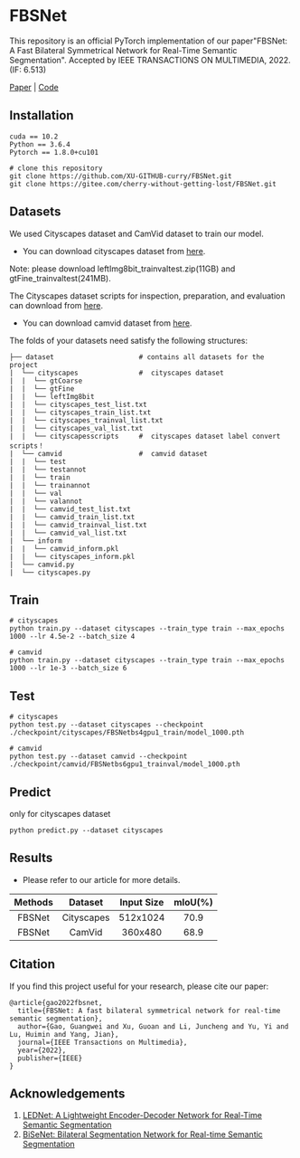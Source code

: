  # FBSNet

This repository is an official PyTorch implementation of our paper"FBSNet: A Fast Bilateral Symmetrical Network for Real-Time Semantic Segmentation".  Accepted by IEEE TRANSACTIONS ON MULTIMEDIA, 2022. (IF: 6.513)

[Paper](https://arxiv.org/abs/2109.00699v1) | [Code](https://github.com/XU-GITHUB-curry/FBSNet)



## Installation

```
cuda == 10.2
Python == 3.6.4
Pytorch == 1.8.0+cu101

# clone this repository
git clone https://github.com/XU-GITHUB-curry/FBSNet.git
git clone https://gitee.com/cherry-without-getting-lost/FBSNet.git
```



## Datasets

We used Cityscapes dataset and CamVid dataset to train our model.  

- You can download cityscapes dataset from [here](https://www.cityscapes-dataset.com/). 

Note: please download leftImg8bit_trainvaltest.zip(11GB) and gtFine_trainvaltest(241MB). 

The Cityscapes dataset scripts for inspection, preparation, and evaluation can download from [here](https://github.com/mcordts/cityscapesScripts).

- You can download camvid dataset from [here](http://mi.eng.cam.ac.uk/research/projects/VideoRec/CamVid/).

The folds of your datasets need satisfy the following structures:

```
├── dataset  					# contains all datasets for the project
|  └── cityscapes 				#  cityscapes dataset
|  |  └── gtCoarse  		
|  |  └── gtFine 			
|  |  └── leftImg8bit 		
|  |  └── cityscapes_test_list.txt
|  |  └── cityscapes_train_list.txt
|  |  └── cityscapes_trainval_list.txt
|  |  └── cityscapes_val_list.txt
|  |  └── cityscapesscripts 	#  cityscapes dataset label convert scripts！
|  └── camvid 					#  camvid dataset 
|  |  └── test
|  |  └── testannot
|  |  └── train
|  |  └── trainannot
|  |  └── val
|  |  └── valannot
|  |  └── camvid_test_list.txt
|  |  └── camvid_train_list.txt
|  |  └── camvid_trainval_list.txt
|  |  └── camvid_val_list.txt
|  └── inform 	
|  |  └── camvid_inform.pkl
|  |  └── cityscapes_inform.pkl
|  └── camvid.py
|  └── cityscapes.py 

```



## Train

```
# cityscapes
python train.py --dataset cityscapes --train_type train --max_epochs 1000 --lr 4.5e-2 --batch_size 4

# camvid
python train.py --dataset cityscapes --train_type train --max_epochs 1000 --lr 1e-3 --batch_size 6
```



## Test

```
# cityscapes
python test.py --dataset cityscapes --checkpoint ./checkpoint/cityscapes/FBSNetbs4gpu1_train/model_1000.pth

# camvid
python test.py --dataset camvid --checkpoint ./checkpoint/camvid/FBSNetbs6gpu1_trainval/model_1000.pth
```

## Predict
only for cityscapes dataset
```
python predict.py --dataset cityscapes 
```

## Results

- Please refer to our article for more details.

| Methods |  Dataset   | Input Size | mIoU(%) |
| :-----: | :--------: | :--------: | :-----: |
| FBSNet  | Cityscapes |  512x1024  |  70.9   |
| FBSNet  |   CamVid   |  360x480   |  68.9   |



## Citation

If you find this project useful for your research, please cite our paper:

```
@article{gao2022fbsnet,
  title={FBSNet: A fast bilateral symmetrical network for real-time semantic segmentation},
  author={Gao, Guangwei and Xu, Guoan and Li, Juncheng and Yu, Yi and Lu, Huimin and Yang, Jian},
  journal={IEEE Transactions on Multimedia},
  year={2022},
  publisher={IEEE}
}
```



## Acknowledgements

1. [LEDNet: A Lightweight Encoder-Decoder Network for Real-Time Semantic Segmentation](https://arxiv.org/abs/1905.02423)
2. [BiSeNet: Bilateral Segmentation Network for Real-time Semantic Segmentation](https://arxiv.org/abs/1808.00897)
